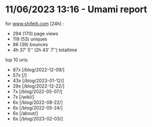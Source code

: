 # 11/06/2023 13:16 - Umami report
for www.shifeiti.com [24h] :

 - 294 (170) page views
 - 119 (53) uniques
 - 86 (39) bounces
 - 4h 37' 5'' (2h 43' 7'') totaltime


top 10 urls:
 - 87x [/blog/2022-12-09/]
 - 57x [/]
 - 43x [/blog/2023-01-12/]
 - 29x [/blog/2022-12-22/]
 - 7x [/blog/2022-05-07/]
 - 7x [/wiki/]
 - 6x [/blog/2022-08-22/]
 - 6x [/blog/2022-05-24/]
 - 6x [/about/]
 - 6x [/blog/2023-02-03/]


